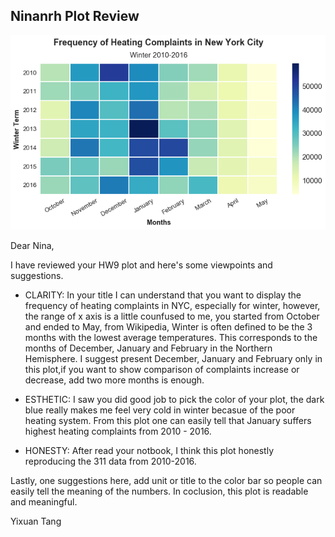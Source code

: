 ## Ninanrh Plot Review


![Alt text](nina's_plot.png)

Dear Nina,

I have reviewed your HW9 plot and here's some viewpoints and suggestions.

* CLARITY: 
In your title I can understand that you want to display the frequency of heating complaints in NYC, especially for winter, however, the range of x axis is a little counfused to me, you started from October and ended to May, from Wikipedia, Winter is often defined to be the 3 months with the lowest average temperatures. This corresponds to the months of December, January and February in the Northern Hemisphere. I suggest present December, January and February only in this plot,if you want to show comparison of complaints increase or decrease, add two more months is enough.

* ESTHETIC: 
I saw you did good job to pick the color of your plot, the dark blue really makes me feel very cold in winter becasue of the poor heating system. From this plot one can easily tell that January suffers highest heating complaints from 2010 - 2016.

* HONESTY: 
After read your notbook, I think this plot honestly reproducing the 311 data from 2010-2016.

Lastly, one suggestions here, add unit or title to the color bar so people can easily tell the meaning of the numbers. In coclusion, this plot is readable and meaningful.

Yixuan Tang
